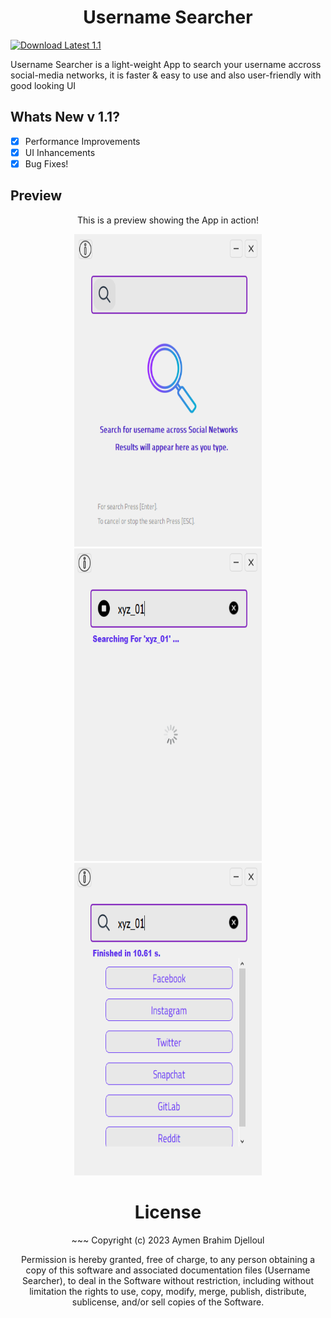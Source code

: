 <h1 align="center">Username Searcher</h1>

[![Download Latest 1.1](https://img.shields.io/badge/Download-Latest-brightgreen.svg)](https://github.com/aymenbrahimdjelloul/Username-Searcher/releases/download/v1.0.0-beta/Username-Searcher-0.0.1v.zip) 

<p>Username Searcher is a light-weight App to search your username accross social-media networks, it is faster & easy to use and also user-friendly with good looking UI</p>

<h2>Whats New v 1.1?</h2>

- [x] Performance Improvements
- [x] UI Inhancements
- [x] Bug Fixes!

<h2>Preview</h2>
<p align="center">This is a preview showing the App in action!</p>
<div align="center">
  <img src="images/username_searcher_pic1.PNG" width="300" height="500" alt="Image 1">
  <img src="images/username_searcher_pic2.PNG" width="300" height="500" alt="Image 2">
  <img src="images/username_searcher_pic3.PNG" width="300" height="500" alt="Image 3"
</div>

<h1 align="center">License</h1>
~~~
Copyright (c) 2023 Aymen Brahim Djelloul

Permission is hereby granted, free of charge, to any person obtaining
a copy of this software and associated documentation files
(Username Searcher), to deal in the Software without restriction, including
without limitation the rights to use, copy, modify, merge, publish,
distribute, sublicense, and/or sell copies of the Software.
~~~
